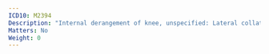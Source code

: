 ```yaml
---
ICD10: M2394
Description: "Internal derangement of knee, unspecified: Lateral collateral ligament or Anterior horn of lateral meniscus"
Matters: No
Weight: 0
---
```


